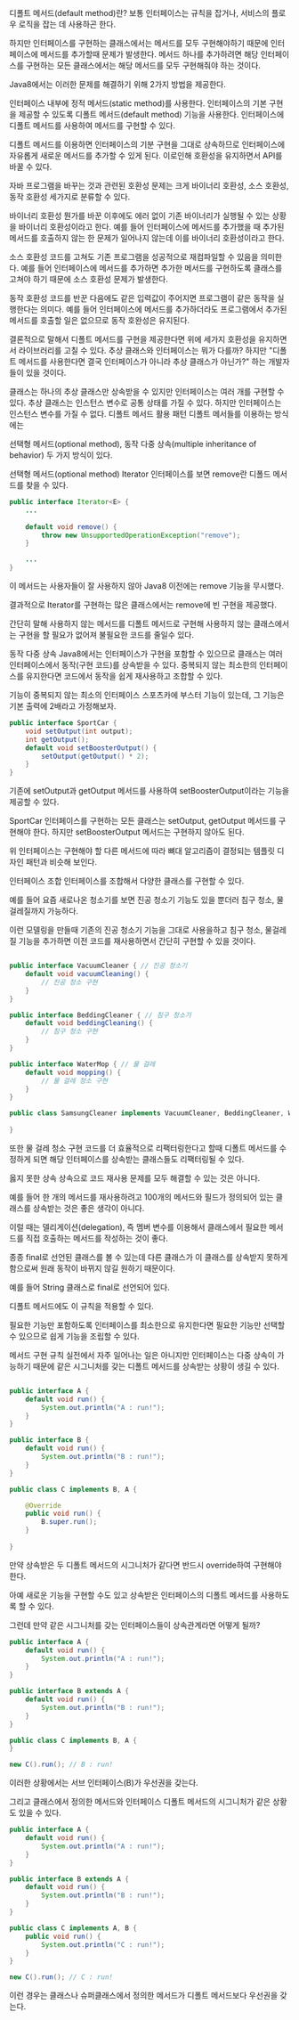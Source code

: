 디폴트 메서드(default method)란?
보통 인터페이스는 규칙을 잡거나, 서비스의 플로우 로직을 잡는 데 사용하곤 한다.

 

하지만 인터페이스를 구현하는 클래스에서는 메서드를 모두 구현해야하기 때문에 인터페이스에 메서드를 추가할때 문제가 발생한다. 메서드 하나를 추가하려면 해당 인터페이스를 구현하는 모든 클래스에서는 해당 메서드를 모두 구현해줘야 하는 것이다.

 

Java8에서는 이러한 문제를 해결하기 위해 2가지 방법을 제공한다.

인터페이스 내부에 정적 메서드(static method)를 사용한다.
인터페이스의 기본 구현을 제공할 수 있도록 디폴트 메서드(default method) 기능을 사용한다.
인터페이스에 디폴트 메서드를 사용하여 메서드를 구현할 수 있다.

디폴트 메서드를 이용하면 인터페이스의 기분 구현을 그대로 상속하므로 인터페이스에 자유롭게 새로운 메서드를 추가할 수 있게 된다. 이로인해 호환성을 유지하면서 API를 바꿀 수 있다.

자바 프로그램을 바꾸는 것과 관련된 호환성 문제는 크게 바이너리 호환성, 소스 호환성, 동작 호환성 세가지로 분류할 수 있다.

바이너리 호환성
뭔가를 바꾼 이후에도 에러 없이 기존 바이너리가 실행될 수 있는 상황을 바이너리 호환성이라고 한다.
예를 들어 인터페이스에 메서드를 추가했을 때 추가된 메서드를 호출하지 않는 한 문제가 일어나지 않는데 이를 바이너리 호환성이라고 한다.

소스 호환성
코드를 고쳐도 기존 프로그램을 성공적으로 재컴파일할 수 있음을 의미한다.
예를 들어 인터페이스에 메서드를 추가하면 추가한 메서드를 구현하도록 클래스를 고쳐야 하기 때문에 소스 호환성 문제가 발생한다.

동작 호환성
코드를 반꾼 다음에도 같은 입력값이 주어지면 프로그램이 같은 동작을 실행한다는 의미다.
예를 들어 인터페이스에 메서드를 추가하더라도 프로그램에서 추가된 메서드를 호출할 일은 없으므로 동작 호완성은 유지된다.

결론적으로 말해서 디폴트 메서드를 구현을 제공한다면 위에 세가지 호환성을 유지하면서 라이브러리를 고칠 수 있다.
추상 클래스와 인터페이스는 뭐가 다를까?
하지만 "디폴트 메서드를 사용한다면 결국 인터페이스가 아니라 추상 클래스가 아닌가?" 하는 개발자들이 있을 것이다.

클래스는 하나의 추상 클래스만 상속받을 수 있지만 인터페이스는 여러 개를 구현할 수 있다.
추상 클래스는 인스턴스 변수로 공통 상태를 가질 수 있다. 하지만 인터페이스는 인스턴스 변수를 가질 수 없다.
디폴트 메서드 활용 패턴
디폴트 메서들를 이용하는 방식에는

선택형 메서드(optional method), 동작 다중 상속(multiple inheritance of behavior) 두 가지 방식이 있다.

 

선택형 메서드(optional method)
Iterator 인터페이스를 보면 remove란 디폴드 메서드를 찾을 수 있다.
```java
public interface Iterator<E> {
	...
    
    default void remove() {
        throw new UnsupportedOperationException("remove");
    }

    ...
}
```
이 메서드는 사용자들이 잘 사용하지 않아 Java8 이전에는 remove 기능을 무시했다.

결과적으로 Iterator를 구현하는 많은 클래스에서는 remove에 빈 구현을 제공했다. 

간단히 말해 사용하지 않는 메서드를 디폴트 메서드로 구현해 사용하지 않는 클래스에서는 구현을 할 필요가 없어져 불필요한 코드를 줄일수 있다.

 

동작 다중 상속
Java8에서는 인터페이스가 구현을 포함할 수 있으므로 클래스는 여러 인터페이스에서 동작(구현 코드)를 상속받을 수 있다. 중복되지 않는 최소한의 인터페이스를 유지한다면 코드에서 동작을 쉽게 재사용하고 조합할 수 있다.

기능이 중복되지 않는 최소의 인터페이스
스포츠카에 부스터 기능이 있는데, 그 기능은 기본 출력에 2배라고 가정해보자.
```java
public interface SportCar {
    void setOutput(int output);
    int getOutput();
    default void setBoosterOutput() {
        setOutput(getOutput() * 2);
    }
}
```
기존에 setOutput과 getOutput 메서드를 사용하여 setBoosterOutput이라는 기능을 제공할 수 있다.

SportCar 인터페이스를 구현하는 모든 클래스는 setOutput, getOutput 메서드를 구현해야 한다. 하지만 setBoosterOutput 메서드는 구현하지 않아도 된다.

위 인터페이스는 구현해야 할 다른 메서드에 따라 뼈대 알고리즘이 결정되는 템플릿 디자인 패턴과 비슷해 보인다.

인터페이스 조합
인터페이스를 조합해서 다양한 클래스를 구현할 수 있다.

예를 들어 요즘 새로나온 청소기를 보면 진공 청소기 기능도 있을 뿐더러 침구 청소, 물걸레질까지 가능하다.

이런 모델링을 만들때 기존의 진공 청소기 기능을 그대로 사용을하고 침구 청소, 물걸레질 기능을 추가하면 이전 코드를 재사용하면서 간단히 구현할 수 있을 것이다.
```java

public interface VacuumCleaner { // 진공 청소기
    default void vacuumCleaning() {
        // 진공 청소 구현
    }
}

public interface BeddingCleaner { // 침구 청소기
    default void beddingCleaning() {
        // 침구 청소 구현
    }
}

public interface WaterMop { // 물 걸레
    default void mopping() {
        // 물 걸레 청소 구현
    }
}

public class SamsungCleaner implements VacuumCleaner, BeddingCleaner, WaterMop {
   
}
```
또한 물 걸레 청소 구현 코드를 더 효율적으로 리팩터링한다고 할때 디폴트 메서드를 수정하게 되면 해당 인터페이스를 상속받는 클래스들도 리팩터링될 수 있다.

옳지 못한 상속
상속으로 코드 재사용 문제를 모두 해결할 수 있는 것은 아니다.

예를 들어 한 개의 메서드를 재사용하려고 100개의 메서드와 필드가 정의되어 있는 클래스를 상속받는 것은 좋은 생각이 아니다. 

이럴 때는 델리게이션(delegation), 즉 멤버 변수를 이용해서 클래스에서 필요한 메서드를 직접 호출하는 메서드를 작성하는 것이 좋다.

 

종종 final로 선언된 클래스를 볼 수 있는데 다른 클래스가 이 클래스를 상속받지 못하게 함으로써 원래 동작이 바뀌지 않길 원하기 때문이다.

예를 들어 String  클래스로 final로 선언되어 있다.

 

디폴트 메서드에도 이 규칙을 적용할 수 있다. 

필요한 기능만 포함하도록 인터페이스를 최소한으로 유지한다면 필요한 기능만 선택할 수 있으므로 쉽게 기능을 조립할 수 있다.

메서드 구현 규칙
실전에서 자주 일어나는 일은 아니지만 인터페이스는 다중 상속이 가능하기 때문에 같은 시그니처를 갖는 디폴트 메서드를 상속받는 상황이 생길 수 있다.
```java

public interface A {
    default void run() {
        System.out.println("A : run!");
    }
}

public interface B {
    default void run() {
        System.out.println("B : run!");
    }
}

public class C implements B, A {

    @Override
    public void run() {
        B.super.run();
    }
    
}
```
만약 상속받은 두 디폴트 메서드의 시그니처가 같다면 반드시 override하여 구현해야 한다.

아예 새로운 기능을 구현할 수도 있고 상속받은 인터페이스의 디폴트 메서드를 사용하도록 할 수 있다.

 

그런데 만약 같은 시그니처를 갖는 인터페이스들이 상속관계라면 어떻게 될까?

```java
public interface A {
    default void run() {
        System.out.println("A : run!");
    }
}

public interface B extends A {
    default void run() {
        System.out.println("B : run!");
    }
}

public class C implements B, A {
}

new C().run(); // B : run!
```
이러한 상황에서는 서브 인터페이스(B)가 우선권을 갖는다.

 

그리고 클래스에서 정의한 메서드와 인터페이스 디폴트 메서드의 시그니처가 같은 상황도 있을 수 있다.

```java
public interface A {
    default void run() {
        System.out.println("A : run!");
    }
}

public interface B extends A {
    default void run() {
        System.out.println("B : run!");
    }
}

public class C implements A, B {
    public void run() {
        System.out.println("C : run!");
    }
}

new C().run(); // C : run!
```
이런 경우는 클래스나 슈퍼클래스에서 정의한 메서드가 디폴트 메서드보다 우선권을 갖는다.
